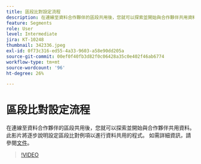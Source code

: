 ```yaml
---
title: 區段比對設定流程
description: 在連線至資料合作夥伴的區段共用後，您就可以探索並開始與合作夥伴共用資料。 此影片將逐步帶您瞭解……的程式（說明應該介於60到160個字元之間）
feature: Segments
role: User
level: Intermediate
jira: KT-10248
thumbnail: 342336.jpeg
exl-id: 0f73c316-ed55-4a33-9603-a58e90dd205a
source-git-commit: 00ef0f40fb3d82f0c06428a35c0e402f46ab6774
workflow-type: tm+mt
source-wordcount: '96'
ht-degree: 26%

---
```


# 區段比對設定流程

在連線至資料合作夥伴的區段共用後，您就可以探索並開始與合作夥伴共用資料。 此影片將逐步說明設定區段比對例項以進行資料共用的程式。 如需詳細資訊，請參閱[文件](https://experienceleague.adobe.com/docs/experience-platform/segmentation/ui/segment-match/overview.html?lang=zh-Hant)。

>[!VIDEO](https://video.tv.adobe.com/v/342336/?learn=on)
